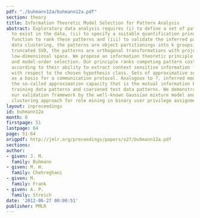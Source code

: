 ```yaml
---
pdf: "./buhmann12a/buhmann12a.pdf"
section: theory
title: Information Theoretic Model Selection for Pattern Analysis
abstract: Exploratory data analysis requires (i) to define a set of patterns hypothesized
  to exist in the data, (ii) to specify a suitable quantification principle or cost
  function to rank these patterns and (iii) to validate the inferred patterns. For
  data clustering, the patterns are object partitionings into k groups; for PCA or
  truncated SVD, the patterns are orthogonal transformations with projections to a
  low-dimensional space. We propose an information theoretic principle for model selection
  and model-order selection. Our principle ranks competing pattern cost functions
  according to their ability to extract context sensitive information from noisy data
  with respect to the chosen hypothesis class. Sets of approximative solutions serve
  as a basis for a communication protocol. Analogous to ?, inferred models maximize
  the so-called approximation capacity that is the mutual information between coarsened
  training data patterns and coarsened test data patterns. We demonstrate how to apply
  our validation framework by the well-known Gaussian mixture model and by a multi-label
  clustering approach for role mining in binary user privilege assignments.
layout: inproceedings
id: buhmann12a
month: 0
firstpage: 51
lastpage: 64
page: 51-64
origpdf: http://jmlr.org/proceedings/papers/v27/buhmann12a.pdf
sections: 
author:
- given: J. M.
  family: Buhmann
- given: M. H.
  family: Chehreghani
- given: M.
  family: Frank
- given: A. P.
  family: Streich
date: '2012-06-27 00:00:51'
publisher: PMLR
---
```

